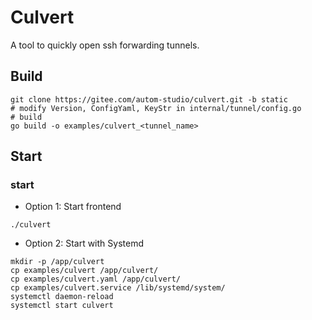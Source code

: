 # Culvert

A tool to quickly open ssh forwarding tunnels.

## Build

```
git clone https://gitee.com/autom-studio/culvert.git -b static
# modify Version, ConfigYaml, KeyStr in internal/tunnel/config.go
# build
go build -o examples/culvert_<tunnel_name>
```

## Start

### start

+ Option 1: Start frontend

```
./culvert
```

+ Option 2: Start with Systemd

```
mkdir -p /app/culvert
cp examples/culvert /app/culvert/
cp examples/culvert.yaml /app/culvert/
cp examples/culvert.service /lib/systemd/system/
systemctl daemon-reload
systemctl start culvert
```
